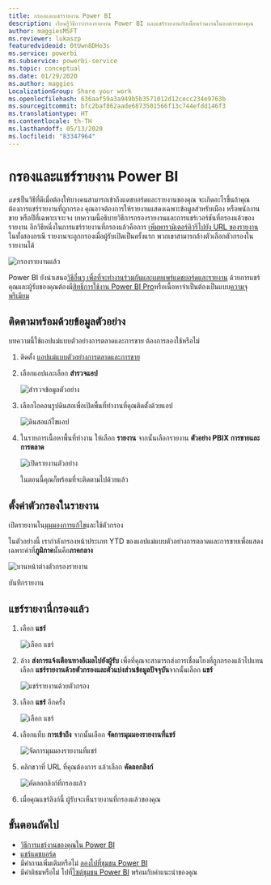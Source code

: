 ```yaml
---
title: กรองและแชร์รายงาน Power BI
description: เรียนรู้วิธีการกรองรายงาน Power BI และแชร์รายงานกับเพื่อนร่วมงานในองค์กรของคุณ
author: maggiesMSFT
ms.reviewer: lukaszp
featuredvideoid: 0tUwn8DHo3s
ms.service: powerbi
ms.subservice: powerbi-service
ms.topic: conceptual
ms.date: 01/29/2020
ms.author: maggies
LocalizationGroup: Share your work
ms.openlocfilehash: 636aaf59a3a949b5b3571012d12cecc234e9763b
ms.sourcegitcommit: bfc2baf862aade6873501566f13c744efdd146f3
ms.translationtype: HT
ms.contentlocale: th-TH
ms.lasthandoff: 05/13/2020
ms.locfileid: "83347964"
---
```

# <a name="filter-and-share-a-power-bi-report"></a>กรองและแชร์รายงาน Power BI
*แชร์*เป็นวิธีที่ดีเมื่อต้องให้บางคนสามารถเข้าถึงแดชบอร์ดและรายงานของคุณ จะเกิดอะไรขึ้นถ้าคุณต้องการแชร์รายงานที่ถูกกรอง คุณอาจต้องการให้รายงานแสดงเฉพาะข้อมูลสำหรับเมือง หรือพนักงานขาย หรือปีที่เฉพาะเจาะจง บทความนี้อธิบายวิธีการกรองรายงานและการแชร์เวอร์ชันที่กรองแล้วของรายงาน อีกวิธีหนึ่งในการแชร์รายงานที่กรองแล้วคือการ [เพิ่มพารามิเตอร์คิวรีไปยัง URL ของรายงาน](service-url-filters.md) ในทั้งสองกรณี รายงานจะถูกกรองเมื่อผู้รับเปิดเป็นครั้งแรก พวกเขาสามารถล้างตัวเลือกตัวกรองในรายงานได้

![กรองรายงานแล้ว](media/service-share-reports/power-bi-share-filter-pane-report.png)

Power BI ยังนำเสนอ[วิธีอื่นๆ เพื่อที่จะทำงานร่วมกันและเผยแพร่แดชบอร์ดและรายงาน](service-how-to-collaborate-distribute-dashboards-reports.md) ด้วยการแชร์ คุณและผู้รับของคุณต้องมี[สิทธิ์การใช้งาน Power BI Pro](../fundamentals/service-features-license-type.md)หรือเนื้อหาจำเป็นต้องเป็นแบบ[ความจุพรีเมียม](../admin/service-premium-what-is.md) 

## <a name="follow-along-with-sample-data"></a>ติดตามพร้อมด้วยข้อมูลตัวอย่าง

บทความนี้ใช้แอปแม่แบบตัวอย่างการตลาดและการขาย ต้องการลองใช้หรือไม่ 

1. ติดตั้ง [แอปแม่แบบตัวอย่างการตลาดและการขาย](https://appsource.microsoft.com/product/power-bi/microsoft-retail-analysis-sample.salesandmarketingsample?tab=Overview)
2. เลือกแอปและเลือก **สำรวจแอป**

   ![สำรวจข้อมูลตัวอย่าง](media/service-share-reports/power-bi-sample-explore-data.png)

3. เลือกไอคอนรูปดินสอเพื่อเปิดพื้นที่ทำงานที่คุณติดตั้งด้วยแอป

    ![ดินสอแก้ไขแอป](media/service-share-reports/power-bi-edit-pencil-app.png)

4. ในรายการเนื้อหาพื้นที่ทำงาน ให้เลือก **รายงาน** จากนั้นเลือกรายงาน **ตัวอย่าง PBIX การขายและการตลาด**

    ![เปิดรายงานตัวอย่าง](media/service-share-reports/power-bi-open-sample-report.png)

    ในตอนนี้คุณก็พร้อมที่จะติดตามไปด้วยแล้ว

## <a name="set-a-filter-in-the-report"></a>ตั้งค่าตัวกรองในรายงาน

เปิดรายงานใน[มุมมองการแก้ไข](../consumer/end-user-reading-view.md)และใช้ตัวกรอง

ในตัวอย่างนี้ เรากำลังกรองหน้าประเภท YTD ของแอปแม่แบบตัวอย่างการตลาดและการขายเพื่อแสดงเฉพาะค่าที่**ภูมิภาค**นั้นคือ**ภาคกลาง** 
 
![บานหน้าต่างตัวกรองรายงาน](media/service-share-reports/power-bi-share-report-filter.png)

บันทึกรายงาน

## <a name="share-the-filtered-report"></a>แชร์รายงานี่กรองแล้ว

1. เลือก **แชร์**

   ![เลือก แชร์](media/service-share-reports/power-bi-share.png)

2. ล้าง **ส่งการแจ้งเตือนทางอีเมลไปยังผู้รับ** เพื่อที่คุณจะสามารถส่งการเชื่อมโยงที่ถูกกรองแล้วไปแทน เลือก **แชร์รายงานด้วยตัวกรองและตัวแบ่งส่วนข้อมูลปัจจุบัน**จากนั้นเลือก **แชร์**

    ![แชร์รายงานด้วยตัวกรอง](media/service-share-reports/power-bi-share-with-filters.png)

4. เลือก **แชร์** อีกครั้ง

   ![เลือก แชร์](media/service-share-reports/power-bi-share.png)

5. เลือกแท็บ **การเข้าถึง** จากนั้นเลือก **จัดการมุมมองรายงานที่แชร์**

    ![จัดการมุมมองรายงานที่แชร์](media/service-share-reports/power-bi-manage-shared-report-views.png)

6. คลิกขวาที่ URL ที่คุณต้องการ แล้วเลือก **คัดลอกลิงก์**

    ![คัดลอกลิงก์ที่กรองแล้ว](media/service-share-reports/power-bi-copy-filtered-link.png)

7. เมื่อคุณแชร์ลิงก์นี้ ผู้รับจะเห็นรายงานที่กรองแล้วของคุณ 


## <a name="next-steps"></a>ขั้นตอนถัดไป
* [วิธีการแชร์งานของคุณใน Power BI](service-how-to-collaborate-distribute-dashboards-reports.md)
* [แชร์แดชบอร์ด](service-share-dashboards.md)
* มีคำถามเพิ่มเติมหรือไม่ [ลองไปที่ชุมชน Power BI](https://community.powerbi.com/)
* มีคำติชมหรือไม่ ไปที่[ไซต์ชุมชน Power BI](https://community.powerbi.com/) พร้อมกับคำแนะนำของคุณ
